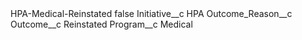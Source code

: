 <?xml version="1.0" encoding="UTF-8"?>
<CustomMetadata xmlns="http://soap.sforce.com/2006/04/metadata" xmlns:xsi="http://www.w3.org/2001/XMLSchema-instance" xmlns:xsd="http://www.w3.org/2001/XMLSchema">
    <label>HPA-Medical-Reinstated</label>
    <protected>false</protected>
    <values>
        <field>Initiative__c</field>
        <value xsi:type="xsd:string">HPA</value>
    </values>
    <values>
        <field>Outcome_Reason__c</field>
        <value xsi:nil="true"/>
    </values>
    <values>
        <field>Outcome__c</field>
        <value xsi:type="xsd:string">Reinstated</value>
    </values>
    <values>
        <field>Program__c</field>
        <value xsi:type="xsd:string">Medical</value>
    </values>
</CustomMetadata>
